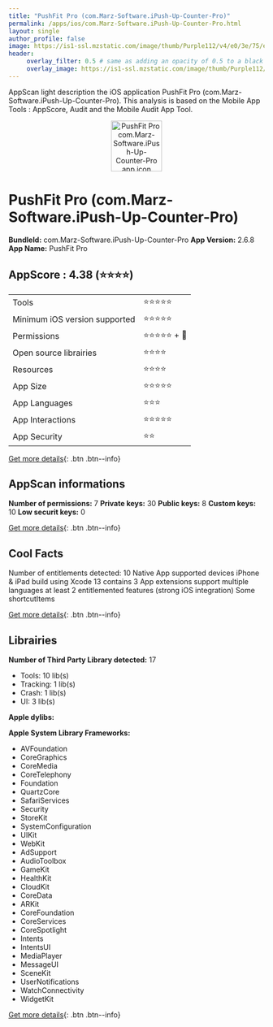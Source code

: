 ```yaml
---
title: "PushFit Pro (com.Marz-Software.iPush-Up-Counter-Pro)"
permalink: /apps/ios/com.Marz-Software.iPush-Up-Counter-Pro.html
layout: single
author_profile: false
image: https://is1-ssl.mzstatic.com/image/thumb/Purple112/v4/e0/3e/75/e03e7571-c557-7a40-19d7-0aae13edeca7/AppIcon-1-1x_U007emarketing-0-10-0-85-220.png/512x512bb.jpg
header: 
     overlay_filter: 0.5 # same as adding an opacity of 0.5 to a black background
     overlay_image: https://is1-ssl.mzstatic.com/image/thumb/Purple112/v4/e0/3e/75/e03e7571-c557-7a40-19d7-0aae13edeca7/AppIcon-1-1x_U007emarketing-0-10-0-85-220.png/512x512bb.jpg
---
```

AppScan light description the iOS application PushFit Pro (com.Marz-Software.iPush-Up-Counter-Pro). This analysis is based on the Mobile App Tools : AppScore, Audit and the Mobile Audit App Tool.

  
  
<div style="text-align: center;"><img src="https://is1-ssl.mzstatic.com/image/thumb/Purple112/v4/e0/3e/75/e03e7571-c557-7a40-19d7-0aae13edeca7/AppIcon-1-1x_U007emarketing-0-10-0-85-220.png/512x512bb.jpg" width="100" height="100" alt="PushFit Pro com.Marz-Software.iPush-Up-Counter-Pro app icon"></div>  
  
# PushFit Pro (com.Marz-Software.iPush-Up-Counter-Pro)

**BundleId:** com.Marz-Software.iPush-Up-Counter-Pro
**App Version:** 2.6.8
**App Name:** PushFit Pro


## AppScore : 4.38 (⭐️⭐️⭐️⭐️) 

<table>
<tr><td> Tools </td><td> ⭐️⭐️⭐️⭐️⭐️ </td></tr>
<tr><td> Minimum iOS version supported </td><td> ⭐️⭐️⭐️⭐️⭐️ </td></tr>
<tr><td> Permissions </td><td> ⭐️⭐️⭐️⭐️⭐️ + 🌟 </td></tr>
<tr><td> Open source librairies </td><td> ⭐️⭐️⭐️⭐️ </td></tr>
<tr><td> Resources </td><td> ⭐️⭐️⭐️⭐️ </td></tr>
<tr><td> App Size </td><td> ⭐️⭐️⭐️⭐️⭐️ </td></tr>
<tr><td> App Languages </td><td> ⭐️⭐️⭐️ </td></tr>
<tr><td> App Interactions </td><td> ⭐️⭐️⭐️⭐️⭐️ </td></tr>
<tr><td> App Security </td><td> ⭐️⭐️ </td></tr>
</table>

[Get more details](/pricing.html){: .btn .btn--info}  
  
## AppScan informations 

**Number of permissions:** 7
**Private keys:** 30
**Public keys:** 8
**Custom keys:** 10
**Low securit keys:** 0
  
[Get more details](/pricing.html){: .btn .btn--info}

## Cool Facts

Number of entitlements detected: 10
Native App
supported devices iPhone & iPad
build using Xcode 13
contains 3 App extensions
support multiple languages
at least 2 entitlemented features (strong iOS integration)
Some shortcutItems 
  
[Get more details](/pricing.html){: .btn .btn--info}

## Librairies 
**Number of Third Party Library detected:** 17
- Tools: 10 lib(s)
- Tracking: 1 lib(s)
- Crash: 1 lib(s)
- UI: 3 lib(s)

**Apple dylibs:**


**Apple System Library Frameworks:**
- AVFoundation
- CoreGraphics
- CoreMedia
- CoreTelephony
- Foundation
- QuartzCore
- SafariServices
- Security
- StoreKit
- SystemConfiguration
- UIKit
- WebKit
- AdSupport
- AudioToolbox
- GameKit
- HealthKit
- CloudKit
- CoreData
- ARKit
- CoreFoundation
- CoreServices
- CoreSpotlight
- Intents
- IntentsUI
- MediaPlayer
- MessageUI
- SceneKit
- UserNotifications
- WatchConnectivity
- WidgetKit


  
[Get more details](/pricing.html){: .btn .btn--info}

